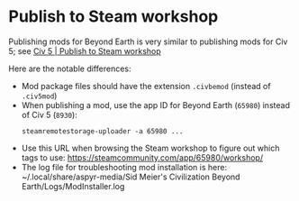# Publish to Steam workshop

Publishing mods for Beyond Earth is very similar to publishing mods for Civ 5; see [Civ 5 | Publish to Steam workshop](../../civilization-5/docs/publishing.md)

Here are the notable differences:

- Mod package files should have the extension `.civbemod` (instead of `.civ5mod`)
- When publishing a mod, use the app ID for Beyond Earth (`65980`) instead of Civ 5 (`8930`):
  ```
  steamremotestorage-uploader -a 65980 ...
  ```
- Use this URL when browsing the Steam workshop to figure out which tags to use: https://steamcommunity.com/app/65980/workshop/
- The log file for troubleshooting mod installation is here: ~/.local/share/aspyr-media/Sid Meier's Civilization Beyond Earth/Logs/ModInstaller.log
